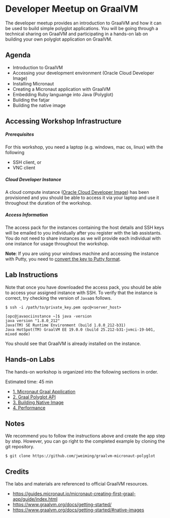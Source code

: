 # Developer Meetup on GraalVM
The developer meetup provides an introduction to GraalVM and how it can be used to build simple polyglot applications. You will be going through a technical sharing on GraalVM and participating in a hands-on lab on building your own polyglot application on GraalVM.

## Agenda

- Introduction to GraalVM
- Accessing your development environment (Oracle Cloud Developer Image)
- Installing Micronaut
- Creating a Micronaut application with GraalVM
- Embedding Ruby languange into Java (Polyglot)
- Building the fatjar
- Building the native image

## Accessing Workshop Infrastructure

##### Prerequisites

For this workshop, you need a laptop (e.g. windows, mac os, linux) with the following
- SSH client, or
- VNC client

##### Cloud Developer Instance

A cloud compute instance ([Oracle Cloud Developer Image](https://cloudmarketplace.oracle.com/marketplace/en_US/listing/54030984)) has been provisioned and you should be able to access it via your laptop and use it throughout the duration of the workshop. 

##### Access Information

The access pack for the instances containing the host details and SSH keys will be emailed to you individually after you register with the lab assistants. You do not need to share instances as we will provide each individual with one instance for usage throughout the workshop.

**Note**: If you are using your windows machine and accessing the instance with Putty, you need to [convert the key to Putty format](https://devops.ionos.com/tutorials/use-ssh-keys-with-putty-on-windows/).

## Lab Instructions

Note that once you have downloaded the access pack, you should be able to access your assigned instance with SSH. To verify that the instance is correct, try checking the version of ```Java```as follows.

```
$ ssh -i /path/to/private_key.pem opc@<server_host>

[opc@javaociinstance ~]$ java -version
java version "1.8.0_212"
Java(TM) SE Runtime Environment (build 1.8.0_212-b31)
Java HotSpot(TM) GraalVM EE 19.0.0 (build 25.212-b31-jvmci-19-b01, mixed mode)
```

You should see that GraalVM is already installed on the instance.

## Hands-on Labs

The hands-on workshop is organized into the following sections in order. 

Estimated time: 45 min

- [1. Micronaut Graal Application](labs/1_micronaut.md)
- [2. Graal Polyglot API](labs/2_polyglot.md)
- [3. Building Native Image](labs/3_nativeImage.md)
- [4. Performance](labs/4_performance.md)

## Notes

We recommend you to follow the instructions above and create the app step by step. However, you can go right to the completed example by cloning the git repository.

```
$ git clone https://github.com/jweiming/graalvm-micronaut-polyglot
```

## Credits

The labs and materials are referenced to official GraalVM resources.
- https://guides.micronaut.io/micronaut-creating-first-graal-app/guide/index.html
- https://www.graalvm.org/docs/getting-started/
- https://www.graalvm.org/docs/getting-started/#native-images

